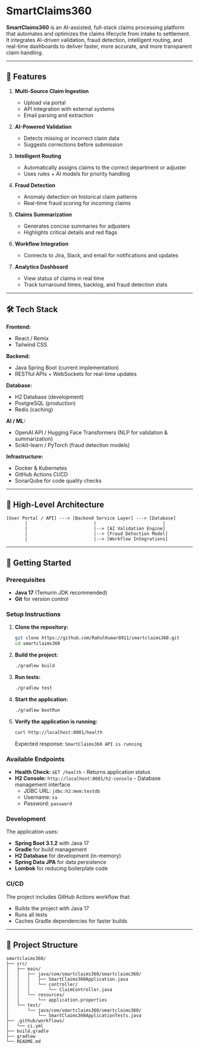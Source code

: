# SmartClaims360

**SmartClaims360** is an AI-assisted, full-stack claims processing platform that automates and optimizes the claims lifecycle from intake to settlement. It integrates AI-driven validation, fraud detection, intelligent routing, and real-time dashboards to deliver faster, more accurate, and more transparent claim handling.

---

## 🚀 Features

1. **Multi-Source Claim Ingestion**  
   - Upload via portal  
   - API integration with external systems  
   - Email parsing and extraction  

2. **AI-Powered Validation**  
   - Detects missing or incorrect claim data  
   - Suggests corrections before submission  

3. **Intelligent Routing**  
   - Automatically assigns claims to the correct department or adjuster  
   - Uses rules + AI models for priority handling  

4. **Fraud Detection**  
   - Anomaly detection on historical claim patterns  
   - Real-time fraud scoring for incoming claims  

5. **Claims Summarization**  
   - Generates concise summaries for adjusters  
   - Highlights critical details and red flags  

6. **Workflow Integration**  
   - Connects to Jira, Slack, and email for notifications and updates  

7. **Analytics Dashboard**  
   - View status of claims in real time  
   - Track turnaround times, backlog, and fraud detection stats  

---

## 🛠 Tech Stack

**Frontend:**  
- React / Remix  
- Tailwind CSS  

**Backend:**  
- Java Spring Boot (current implementation)
- RESTful APIs + WebSockets for real-time updates  

**Database:**  
- H2 Database (development)
- PostgreSQL (production)  
- Redis (caching)  

**AI / ML:**  
- OpenAI API / Hugging Face Transformers (NLP for validation & summarization)  
- Scikit-learn / PyTorch (fraud detection models)  

**Infrastructure:**  
- Docker & Kubernetes  
- GitHub Actions CI/CD  
- SonarQube for code quality checks  

---

## 📐 High-Level Architecture

```plaintext
[User Portal / API] ---> [Backend Service Layer] ---> [Database]
       |                         |                         |
       |                         |--> [AI Validation Engine]
       |                         |--> [Fraud Detection Model]
       |                         |--> [Workflow Integrations]
```

---

## 🚀 Getting Started

### Prerequisites

- **Java 17** (Temurin JDK recommended)
- **Git** for version control

### Setup Instructions

1. **Clone the repository:**
   ```bash
   git clone https://github.com/RahulKumar8911/smartclaims360.git
   cd smartclaims360
   ```

2. **Build the project:**
   ```bash
   ./gradlew build
   ```

3. **Run tests:**
   ```bash
   ./gradlew test
   ```

4. **Start the application:**
   ```bash
   ./gradlew bootRun
   ```

5. **Verify the application is running:**
   ```bash
   curl http://localhost:8081/health
   ```
   Expected response: `SmartClaims360 API is running`

### Available Endpoints

- **Health Check:** `GET /health` - Returns application status
- **H2 Console:** `http://localhost:8081/h2-console` - Database management interface
  - JDBC URL: `jdbc:h2:mem:testdb`
  - Username: `sa`
  - Password: `password`

### Development

The application uses:
- **Spring Boot 3.1.2** with Java 17
- **Gradle** for build management
- **H2 Database** for development (in-memory)
- **Spring Data JPA** for data persistence
- **Lombok** for reducing boilerplate code

### CI/CD

The project includes GitHub Actions workflow that:
- Builds the project with Java 17
- Runs all tests
- Caches Gradle dependencies for faster builds

---

## 📝 Project Structure

```
smartclaims360/
├── src/
│   ├── main/
│   │   ├── java/com/smartclaims360/smartclaims360/
│   │   │   ├── SmartClaims360Application.java
│   │   │   └── controller/
│   │   │       └── ClaimController.java
│   │   └── resources/
│   │       └── application.properties
│   └── test/
│       └── java/com/smartclaims360/smartclaims360/
│           └── SmartClaims360ApplicationTests.java
├── .github/workflows/
│   └── ci.yml
├── build.gradle
├── gradlew
└── README.md
